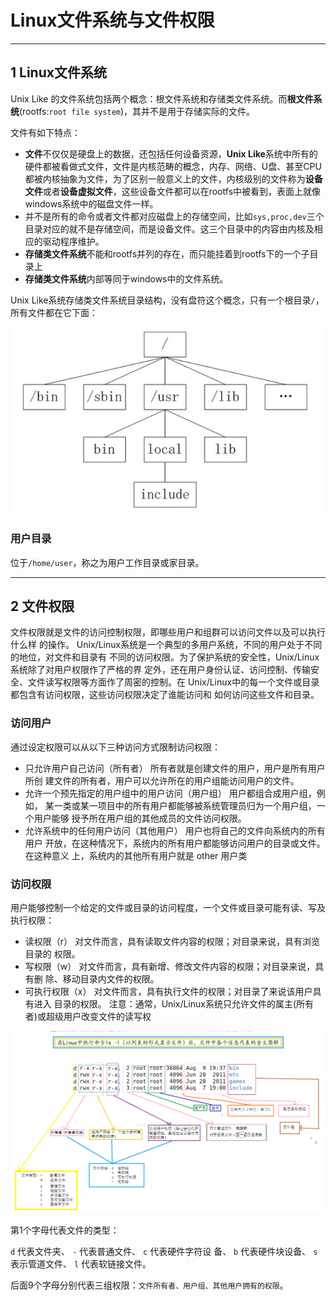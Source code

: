 # Linux文件系统与文件权限

---
## 1 Linux文件系统

Unix Like 的文件系统包括两个概念：根文件系统和存储类文件系统。而**根文件系统**(rootfs:`root file system`)，其并不是用于存储实际的文件。

文件有如下特点：

- **文件**不仅仅是硬盘上的数据，还包括任何设备资源，**Unix Like**系统中所有的硬件都被看做式文件，文件是内核范畴的概念，内存、网络、U盘、甚至CPU都被内核抽象为文件，为了区别一般意义上的文件，内核级别的文件称为**设备文件**或者**设备虚拟文件**，这些设备文件都可以在rootfs中被看到，表面上就像windows系统中的磁盘文件一样。
- 并不是所有的命令或者文件都对应磁盘上的存储空间，比如`sys,proc,dev`三个目录对应的就不是存储空间，而是设备文件。这三个目录中的内容由内核及相应的驱动程序维护。
- **存储类文件系统**不能和rootfs并列的存在，而只能挂着到rootfs下的一个子目录上
- **存储类文件系统**内部等同于windows中的文件系统。

Unix Like系统存储类文件系统⽬录结构，没有盘符这个概念，只有⼀个根⽬录`/`，所有⽂件都在它下⾯：

![](images/linux_file_tree.jpg)

### 用户目录

位于`/home/user`，称之为⽤户⼯作⽬录或家⽬录。

---
## 2 文件权限

⽂件权限就是⽂件的访问控制权限，即哪些⽤户和组群可以访问⽂件以及可以执⾏什么样 的操作。 Unix/Linux系统是⼀个典型的多⽤户系统，不同的⽤户处于不同的地位，对⽂件和⽬录有 不同的访问权限。为了保护系统的安全性，Unix/Linux系统除了对⽤户权限作了严格的界 定外，还在⽤户身份认证、访问控制、传输安全、⽂件读写权限等⽅⾯作了周密的控制。在 Unix/Linux中的每⼀个⽂件或⽬录都包含有访问权限，这些访问权限决定了谁能访问和 如何访问这些⽂件和⽬录。

### 访问⽤户

通过设定权限可以从以下三种访问⽅式限制访问权限：

- 只允许⽤户⾃⼰访问（所有者） 所有者就是创建⽂件的⽤户，⽤户是所有⽤户所创 建⽂件的所有者，⽤户可以允许所在的⽤户组能访问⽤户的⽂件。
- 允许⼀个预先指定的⽤户组中的⽤户访问（⽤户组） ⽤户都组合成⽤户组，例如， 某⼀类或某⼀项⽬中的所有⽤户都能够被系统管理员归为⼀个⽤户组，⼀个⽤户能够 授予所在⽤户组的其他成员的⽂件访问权限。
- 允许系统中的任何⽤户访问（其他⽤户） ⽤户也将⾃⼰的⽂件向系统内的所有⽤户 开放，在这种情况下，系统内的所有⽤户都能够访问⽤户的⽬录或⽂件。在这种意义 上，系统内的其他所有⽤户就是 other ⽤户类

### 访问权限

⽤户能够控制⼀个给定的⽂件或⽬录的访问程度，⼀个⽂件或⽬录可能有读、写及执⾏权限：

- 读权限（r） 对⽂件⽽⾔，具有读取⽂件内容的权限；对⽬录来说，具有浏览⽬录的 权限。
- 写权限（w） 对⽂件⽽⾔，具有新增、修改⽂件内容的权限；对⽬录来说，具有删 除、移动⽬录内⽂件的权限。
- 可执⾏权限（x） 对⽂件⽽⾔，具有执⾏⽂件的权限；对⽬录了来说该⽤户具有进⼊ ⽬录的权限。 注意：通常，Unix/Linux系统只允许⽂件的属主(所有者)或超级⽤户改变⽂件的读写权

![](images/ls.png)

第1个字⺟代表⽂件的类型：

`d` 代表⽂件夹、
`-` 代表普通⽂件、
`c` 代表硬件字符设 备、
`b` 代表硬件块设备、
`s` 表示管道⽂件、
`l` 代表软链接⽂件。

后面9个字⺟分别代表三组权限：`文件所有者、用户组、其他用户拥有的权限`。
